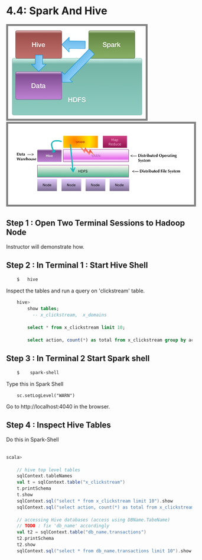 <link rel='stylesheet' href='../assets/css/main.css'/>

# 4.4: Spark And Hive


<img src="../assets/images/spark-and-hadoop-1.png" style="border: 5px solid grey ; max-width:100%;" />

<img src="../assets/images/spark-and-hadoop-2.png" style="border: 5px solid grey ; max-width:100%;" />


## Step 1 : Open Two Terminal Sessions to Hadoop Node
Instructor will demonstrate how.

## Step 2 : In Terminal 1 : Start Hive Shell
```bash
    $   hive
```

Inspect the tables and run a query on 'clickstream' table.

```sql
    hive>
        show tables;
          -- x_clickstream,  x_domains

        select * from x_clickstream limit 10;

        select action, count(*) as total from x_clickstream group by action;
```


## Step 3 : In Terminal 2 Start Spark shell

```bash
    $    spark-shell
```

Type this in Spark Shell
```
    sc.setLogLevel("WARN")
```

Go to http://localhost:4040 in the browser.


## Step 4 : Inspect Hive Tables
Do this in Spark-Shell

```scala

scala>

    // hive top level tables
    sqlContext.tableNames
    val t = sqlContext.table("x_clickstream")
    t.printSchema
    t.show
    sqlContext.sql("select * from x_clickstream limit 10").show
    sqlContext.sql("select action, count(*) as total from x_clickstream group by action").show

    // accessing Hive databases (access using DBName.TabeName)
    // TODO : fix 'db_name' accordingly
    val t2 = sqlContext.table("db_name.transactions")
    t2.printSchema
    t2.show
    sqlContext.sql("select * from db_name.transactions limit 10").show

```
